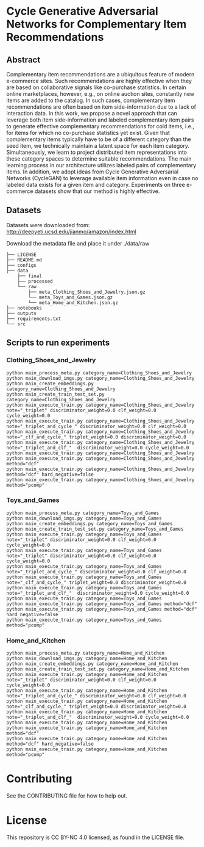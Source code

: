 # Cycle Generative Adversarial Networks for Complementary Item Recommendations

## Abstract
Complementary item recommendations are a ubiquitous feature of modern e-commerce sites. Such recommendations are highly effective when they are based on collaborative signals like co-purchase statistics. In certain online marketplaces, however, e.g., on online auction sites, constantly new items are added to the catalog. In such cases, complementary item recommendations are often based on item side-information due to a lack of interaction data. In this work, we propose a novel approach that can leverage both item side-information and labeled complementary item pairs to generate effective complementary recommendations for cold items, i.e., for items for which no co-purchase statistics yet exist. Given that complementary items typically have to be of a different category than the seed item, we technically maintain a latent space for each item category. Simultaneously, we learn to project distributed item representations into these category spaces to determine suitable recommendations. The main learning process in our architecture utilizes labeled pairs of complementary items. In addition, we adopt ideas from Cycle Generative Adversarial Networks (CycleGAN) to leverage available item information even in case no labeled data exists for a given item and category. Experiments on three e-commerce datasets show that our method is highly effective.

## Datasets

Datasets were downloaded from:
http://deepyeti.ucsd.edu/jianmo/amazon/index.html

Download the metadata file and place it under ./data/raw
```
├── LICENSE
├── README.md
├── configs
├── data
    ├── final
    ├── processed
    └── raw
        ├── meta_Clothing_Shoes_and_Jewelry.json.gz
        └── meta_Toys_and_Games.json.gz
        └── meta_Home_and_Kitchen.json.gz       
├── notebooks
├── outputs
├── requirements.txt
└── src
```

## Scripts to run experiments

### Clothing_Shoes_and_Jewelry
```
python main_process_meta.py category_name=Clothing_Shoes_and_Jewelry
python main_download_imgs.py category_name=Clothing_Shoes_and_Jewelry
python main_create_embeddings.py category_name=Clothing_Shoes_and_Jewelry
python main_create_train_test_set.py category_name=Clothing_Shoes_and_Jewelry
python main_execute_train.py category_name=Clothing_Shoes_and_Jewelry note="_triplet" discriminator_weight=0.0 clf_weight=0.0 cycle_weight=0.0
python main_execute_train.py category_name=Clothing_Shoes_and_Jewelry note="_triplet_and_cycle_" discriminator_weight=0.0 clf_weight=0.0 
python main_execute_train.py category_name=Clothing_Shoes_and_Jewelry note="_clf_and_cycle_" triplet_weight=0.0 discriminator_weight=0.0
python main_execute_train.py category_name=Clothing_Shoes_and_Jewelry note="_triplet_and_clf_"  discriminator_weight=0.0 cycle_weight=0.0
python main_execute_train.py category_name=Clothing_Shoes_and_Jewelry
python main_execute_train.py category_name=Clothing_Shoes_and_Jewelry method="dcf"
python main_execute_train.py category_name=Clothing_Shoes_and_Jewelry method="dcf" hard_negative=false
python main_execute_train.py category_name=Clothing_Shoes_and_Jewelry method="pcomp" 
```

### Toys_and_Games
```
python main_process_meta.py category_name=Toys_and_Games
python main_download_imgs.py category_name=Toys_and_Games
python main_create_embeddings.py category_name=Toys_and_Games
python main_create_train_test_set.py category_name=Toys_and_Games
python main_execute_train.py category_name=Toys_and_Games note="_triplet" discriminator_weight=0.0 clf_weight=0.0 cycle_weight=0.0 
python main_execute_train.py category_name=Toys_and_Games note="_triplet" discriminator_weight=0.0 clf_weight=0.0 cycle_weight=0.0
python main_execute_train.py category_name=Toys_and_Games note="_triplet_and_cycle_" discriminator_weight=0.0 clf_weight=0.0 
python main_execute_train.py category_name=Toys_and_Games note="_clf_and_cycle_" triplet_weight=0.0 discriminator_weight=0.0
python main_execute_train.py category_name=Toys_and_Games note="_triplet_and_clf_"  discriminator_weight=0.0 cycle_weight=0.0
python main_execute_train.py category_name=Toys_and_Games
python main_execute_train.py category_name=Toys_and_Games method="dcf"
python main_execute_train.py category_name=Toys_and_Games method="dcf" hard_negative=false
python main_execute_train.py category_name=Toys_and_Games method="pcomp" 
```

### Home_and_Kitchen
```
python main_process_meta.py category_name=Home_and_Kitchen
python main_download_imgs.py category_name=Home_and_Kitchen
python main_create_embeddings.py category_name=Home_and_Kitchen
python main_create_train_test_set.py category_name=Home_and_Kitchen
python main_execute_train.py category_name=Home_and_Kitchen note="_triplet" discriminator_weight=0.0 clf_weight=0.0 cycle_weight=0.0
python main_execute_train.py category_name=Home_and_Kitchen note="_triplet_and_cycle_" discriminator_weight=0.0 clf_weight=0.0 
python main_execute_train.py category_name=Home_and_Kitchen note="_clf_and_cycle_" triplet_weight=0.0 discriminator_weight=0.0
python main_execute_train.py category_name=Home_and_Kitchen note="_triplet_and_clf_"  discriminator_weight=0.0 cycle_weight=0.0
python main_execute_train.py category_name=Home_and_Kitchen
python main_execute_train.py category_name=Home_and_Kitchen method="dcf"
python main_execute_train.py category_name=Home_and_Kitchen method="dcf" hard_negative=false
python main_execute_train.py category_name=Home_and_Kitchen method="pcomp" 
```

# Contributing
See the CONTRIBUTING file for how to help out.

# License
This repository is CC BY-NC 4.0 licensed, as found in the LICENSE file.


